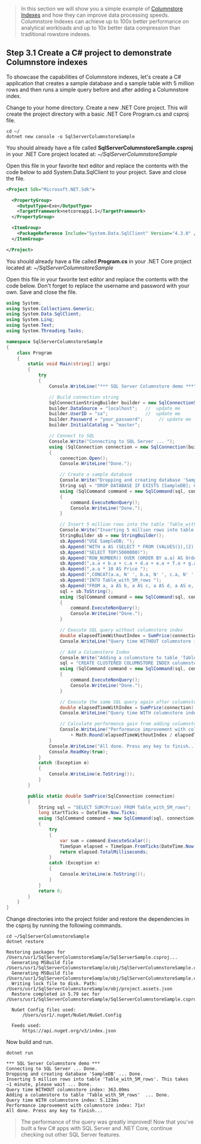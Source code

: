 > In this section we will show you a simple example of [Columnstore Indexes](https://docs.microsoft.com/en-us/sql/relational-databases/indexes/columnstore-indexes-overview) and how they can improve data processing speeds. Columnstore Indexes can achieve up to 100x better performance on analytical workloads and up to 10x better data compression than traditional rowstore indexes.

## Step 3.1 Create a C# project to demonstrate Columnstore indexes

To showcase the capabilities of Columnstore indexes, let's create a C# application that creates a sample database and a sample table with 5 million rows and then runs a simple query before and after adding a Columnstore index.

Change to your home directory. Create a new .NET Core project. This will create the project directory with a basic .NET Core Program.cs and csproj file.

```terminal
cd ~/
dotnet new console -o SqlServerColumnstoreSample
```

You should already have a file called **SqlServerColumnstoreSample.csproj** in your .NET Core project located at: _~/SqlServerColumnstoreSample_

Open this file in your favorite text editor and replace the contents with the code below to add System.Data.SqlClient to your project. Save and close the file.

```xml
<Project Sdk="Microsoft.NET.Sdk">

  <PropertyGroup>
    <OutputType>Exe</OutputType>
    <TargetFramework>netcoreapp1.1</TargetFramework>
  </PropertyGroup>

  <ItemGroup>
    <PackageReference Include="System.Data.SqlClient" Version="4.3.0" />
  </ItemGroup>

</Project>
```

You should already have a file called **Program.cs** in your .NET Core project located at: _~/SqlServerColumnstoreSample_

Open this file in your favorite text editor and replace the contents with the code below. Don't forget to replace the username and password with your own. Save and close the file.

```csharp
using System;
using System.Collections.Generic;
using System.Data.SqlClient;
using System.Linq;
using System.Text;
using System.Threading.Tasks;

namespace SqlServerColumnstoreSample
{
    class Program
    {
        static void Main(string[] args)
        {
            try
            {
                Console.WriteLine("*** SQL Server Columnstore demo ***");

                // Build connection string
                SqlConnectionStringBuilder builder = new SqlConnectionStringBuilder();
                builder.DataSource = "localhost";   //  update me
                builder.UserID = "sa";              //  update me
                builder.Password = "your_password";      // update me
                builder.InitialCatalog = "master";

                // Connect to SQL
                Console.Write("Connecting to SQL Server ... ");
                using (SqlConnection connection = new SqlConnection(builder.ConnectionString))
                {
                    connection.Open();
                    Console.WriteLine("Done.");

                    // Create a sample database
                    Console.Write("Dropping and creating database 'SampleDB' ... ");
                    String sql = "DROP DATABASE IF EXISTS [SampleDB]; CREATE DATABASE [SampleDB]";
                    using (SqlCommand command = new SqlCommand(sql, connection))
                    {
                        command.ExecuteNonQuery();
                        Console.WriteLine("Done.");
                    }

                    // Insert 5 million rows into the table 'Table_with_5M_rows'
                    Console.Write("Inserting 5 million rows into table 'Table_with_5M_rows'. This takes ~1 minute, please wait ... ");
                    StringBuilder sb = new StringBuilder();
                    sb.Append("USE SampleDB; ");
                    sb.Append("WITH a AS (SELECT * FROM (VALUES(1),(2),(3),(4),(5),(6),(7),(8),(9),(10)) AS a(a))");
                    sb.Append("SELECT TOP(5000000)");
                    sb.Append("ROW_NUMBER() OVER (ORDER BY a.a) AS OrderItemId ");
                    sb.Append(",a.a + b.a + c.a + d.a + e.a + f.a + g.a + h.a AS OrderId ");
                    sb.Append(",a.a * 10 AS Price ");
                    sb.Append(",CONCAT(a.a, N' ', b.a, N' ', c.a, N' ', d.a, N' ', e.a, N' ', f.a, N' ', g.a, N' ', h.a) AS ProductName ");
                    sb.Append("INTO Table_with_5M_rows ");
                    sb.Append("FROM a, a AS b, a AS c, a AS d, a AS e, a AS f, a AS g, a AS h;");
                    sql = sb.ToString();
                    using (SqlCommand command = new SqlCommand(sql, connection))
                    {
                        command.ExecuteNonQuery();
                        Console.WriteLine("Done.");
                    }

                    // Execute SQL query without columnstore index
                    double elapsedTimeWithoutIndex = SumPrice(connection);
                    Console.WriteLine("Query time WITHOUT columnstore index: " + elapsedTimeWithoutIndex + "ms");

                    // Add a Columnstore Index
                    Console.Write("Adding a columnstore to table 'Table_with_5M_rows'  ... ");
                    sql = "CREATE CLUSTERED COLUMNSTORE INDEX columnstoreindex ON Table_with_5M_rows;";
                    using (SqlCommand command = new SqlCommand(sql, connection))
                    {
                        command.ExecuteNonQuery();
                        Console.WriteLine("Done.");
                    }

                    // Execute the same SQL query again after columnstore index was added
                    double elapsedTimeWithIndex = SumPrice(connection);
				    Console.WriteLine("Query time WITH columnstore index: " + elapsedTimeWithIndex + "ms");

                    // Calculate performance gain from adding columnstore index
				    Console.WriteLine("Performance improvement with columnstore index: "
						+ Math.Round(elapsedTimeWithoutIndex / elapsedTimeWithIndex) + "x!");
                }
                Console.WriteLine("All done. Press any key to finish...");
                Console.ReadKey(true);
            }
            catch (Exception e)
            {
                Console.WriteLine(e.ToString());
            }
        }

        public static double SumPrice(SqlConnection connection)
        {
            String sql = "SELECT SUM(Price) FROM Table_with_5M_rows";
            long startTicks = DateTime.Now.Ticks;
            using (SqlCommand command = new SqlCommand(sql, connection))
            {
                try
                {
                    var sum = command.ExecuteScalar();
                    TimeSpan elapsed = TimeSpan.FromTicks(DateTime.Now.Ticks) - TimeSpan.FromTicks(startTicks);
                    return elapsed.TotalMilliseconds;
                }
                catch (Exception e)
                {
                    Console.WriteLine(e.ToString());
                }
            }
            return 0;
        }
    }
}
```
Change directories into the project folder and restore the dependencies in the csproj by running the following commands.

```terminal
cd ~/SqlServerColumnstoreSample
dotnet restore
```

```results
Restoring packages for /Users/usr1/SqlServerColumnstoreSample/SqlServerSample.csproj...
  Generating MSBuild file /Users/usr1/SqlServerColumnstoreSample/obj/SqlServerColumnstoreSample.csproj.nuget.g.props.
  Generating MSBuild file /Users/usr1/SqlServerColumnstoreSample/obj/SqlServerColumnstoreSample.csproj.nuget.g.targets.
  Writing lock file to disk. Path: /Users/usr1/SqlServerColumnstoreSample/obj/project.assets.json
  Restore completed in 5.79 sec for /Users/usr1/SqlServerColumnstoreSample/SqlServerColumnstoreSample.csproj.

  NuGet Config files used:
      /Users/usr1/.nuget/NuGet/NuGet.Config

  Feeds used:
      https://api.nuget.org/v3/index.json
```

Now build and run.
```terminal
dotnet run
```

```results
*** SQL Server Columnstore demo ***
Connecting to SQL Server ... Done.
Dropping and creating database 'SampleDB' ... Done.
Inserting 5 million rows into table 'Table_with_5M_rows'. This takes ~1 minute, please wait ... Done.
Query time WITHOUT columnstore index: 363.09ms
Adding a columnstore to table 'Table_with_5M_rows'  ... Done.
Query time WITH columnstore index: 5.123ms
Performance improvement with columnstore index: 71x!
All done. Press any key to finish...
```

> The performance of the query was greatly improved! 
Now that you've built a few C# apps with SQL Server and .NET Core, continue checking out other SQL Server features.
